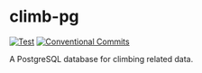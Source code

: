 # climb-pg

[![Test](https://github.com/lgrosz/climb-pg/actions/workflows/test.yaml/badge.svg)](https://github.com/lgrosz/climb-pg/actions/workflows/test.yaml)
[![Conventional Commits](https://img.shields.io/badge/Conventional%20Commits-1.0.0-%23FE5196?logo=conventionalcommits&logoColor=white)](https://conventionalcommits.org)

A PostgreSQL database for climbing related data.

